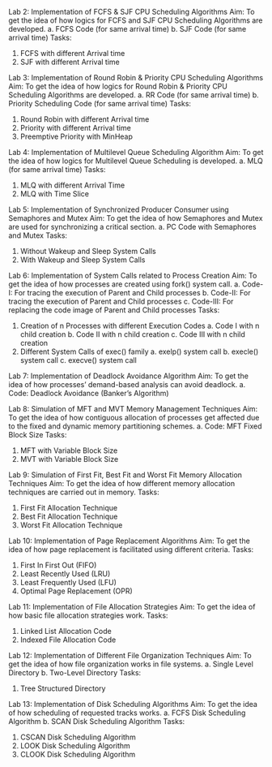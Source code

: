 Lab 2: Implementation of FCFS & SJF CPU Scheduling Algorithms
Aim: To get the idea of how logics for FCFS and SJF CPU Scheduling Algorithms are developed.
a. FCFS Code (for same arrival time)
b. SJF Code (for same arrival time)
Tasks:
1. FCFS with different Arrival time
2. SJF with different Arrival time


Lab 3: Implementation of Round Robin & Priority CPU Scheduling Algorithms
Aim: To get the idea of how logics for Round Robin & Priority CPU Scheduling Algorithms are developed.
a. RR Code (for same arrival time)
b. Priority Scheduling Code (for same arrival time)
Tasks:
1. Round Robin with different Arrival time
2. Priority with different Arrival time
3. Preemptive Priority with MinHeap


Lab 4: Implementation of Multilevel Queue Scheduling Algorithm
Aim: To get the idea of how logics for Multilevel Queue Scheduling is developed.
a. MLQ (for same arrival time)
Tasks:
1. MLQ with different Arrival Time
2. MLQ with Time Slice


Lab 5: Implementation of Synchronized Producer Consumer using Semaphores and Mutex
Aim: To get the idea of how Semaphores and Mutex are used for synchronizing a critical section.
a. PC Code with Semaphores and Mutex
Tasks:
1. Without Wakeup and Sleep System Calls
2. With Wakeup and Sleep System Calls


Lab 6: Implementation of System Calls related to Process Creation
Aim: To get the idea of how processes are created using fork() system call.
a. Code-I: For tracing the execution of Parent and Child processes
b. Code-II: For tracing the execution of Parent and Child processes 
c. Code-III: For replacing the code image of Parent and Child processes
Tasks:
1. Creation of n Processes with different Execution Codes
    a. Code I with n child creation
    b. Code II with n child creation
    c. Code III with n child creation
2. Different System Calls of exec() family
	a. exelp() system call
	b. execle() system call
	c. execve() system call


Lab 7: Implementation of Deadlock Avoidance Algorithm
Aim: To get the idea of how processes’ demand-based analysis can avoid deadlock.
a. Code: Deadlock Avoidance (Banker’s Algorithm)


Lab 8: Simulation of MFT and MVT Memory Management Techniques
Aim: To get the idea of how contiguous allocation of processes get affected due to the fixed and dynamic memory partitioning schemes.
a. Code: MFT Fixed Block Size
Tasks:
1. MFT with Variable Block Size
2. MVT with Variable Block Size


Lab 9: Simulation of First Fit, Best Fit and Worst Fit Memory Allocation Techniques
Aim: To get the idea of how different memory allocation techniques are carried out in memory.
Tasks:
1. First Fit Allocation Technique
2. Best Fit Allocation Technique
3. Worst Fit Allocation Technique


Lab 10: Implementation of Page Replacement Algorithms
Aim: To get the idea of how page replacement is facilitated using different criteria.
Tasks:
1. First In First Out (FIFO)
2. Least Recently Used (LRU)
3. Least Frequently Used (LFU)
4. Optimal Page Replacement (OPR)


Lab 11: Implementation of File Allocation Strategies
Aim: To get the idea of how basic file allocation strategies work.
Tasks:
1. Linked List Allocation Code
2. Indexed File Allocation Code


Lab 12: Implementation of Different File Organization Techniques
Aim: To get the idea of how file organization works in file systems.
a. Single Level Directory
b. Two-Level Directory
Tasks:
1. Tree Structured Directory


Lab 13: Implementation of Disk Scheduling Algorithms
Aim: To get the idea of how scheduling of requested tracks works.
a. FCFS Disk Scheduling Algorithm
b. SCAN Disk Scheduling Algorithm
Tasks:
1. CSCAN Disk Scheduling Algorithm
2. LOOK Disk Scheduling Algorithm
3. CLOOK Disk Scheduling Algorithm
